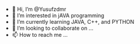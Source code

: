 - 👋 Hi, I’m @Yusufzdmr
- 👀 I’m interested in jAVA programming
- 🌱 I’m currently learning JAVA, C++, and PYTHON
- 💞️ I’m looking to collaborate on ...
- 📫 How to reach me ...

<!---
Yusufzdmr/Yusufzdmr is a ✨ special ✨ repository because its `README.md` (this file) appears on your GitHub profile.
You can click the Preview link to take a look at your changes.
--->
